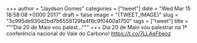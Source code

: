 
+++
author = "Jaydson Gomes"
categories = ["tweet"]
date = "Wed Mar 15 18:58:08 +0000 2017"
draft = false
image = "{TWEET_IMAGE}"
slug = "3c995de930d2bd7b6558129fa4f8c9f0400a1750"
tags = ["tweet"]
title = """Dia 20 de Maio vou palest..."""
+++
Dia 20 de Maio vou palestrar na 1ª conferência nacional do Vale do Carbono! https://t.co/7LLAeFbeoz
